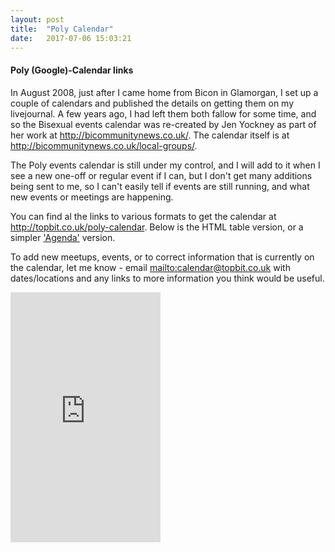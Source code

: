 ```yaml
---
layout: post
title:  "Poly Calendar"
date:   2017-07-06 15:03:21
---
```


#### Poly (Google)-Calendar links

In August 2008, just after I came home from Bicon in Glamorgan, I set up a couple of calendars and published the details on getting them on my livejournal. A few years ago, I had left them both fallow for some time, and so the Bisexual events calendar was re-created by Jen Yockney as part of her work at <http://bicommunitynews.co.uk/>. The calendar itself is at <http://bicommunitynews.co.uk/local-groups/>.

The Poly events calendar is still under my control, and I will add to it when I see a new one-off or regular event if I can, but I don't get many additions being sent to me, so I can't easily tell if events are still running, and what new events or meetings are happening.  

You can find al the links to various formats to get the calendar at <http://topbit.co.uk/poly-calendar>. Below is the HTML table version, or a simpler <a href="https://calendar.google.com/calendar/embed?src=r77h5s68dtsu0v8dtel66aoa4g@group.calendar.google.com&mode=AGENDA">'Agenda'</a> version.


To add new meetups, events, or to correct information that is currently on the calendar, let me know - email <mailto:calendar@topbit.co.uk> with dates/locations and any links to more information you think would be useful.

<iframe width="240" height="400" src="http://www.google.com/calendar/embed?src=r77h5s68dtsu0v8dtel66aoa4g%40group.calendar.google.com" frameborder="0"></iframe>
